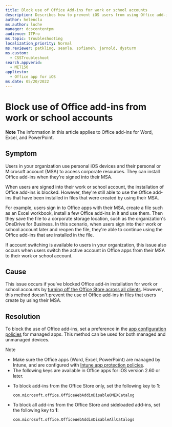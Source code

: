 ```yaml
---
title: Block use of Office Add-ins for work or school accounts
description: Describes how to prevent iOS users from using Office add-ins for Word, Excel, and PowerPoint when users are signed into their work or school accounts.
author: helenclu
ms.author: luche
manager: dcscontentpm
audience: ITPro
ms.topic: troubleshooting
localization_priority: Normal
ms.reviewer: patkling, seanla, sofianeh, jarnold, dysturm
ms.custom: 
  - CSSTroubleshoot
search.appverid: 
  - MET150
appliesto: 
  - Office app for iOS
ms.date: 05/20/2022
---
```

# Block use of Office add-ins from work or school accounts

**Note** The information in this article applies to Office add-ins for Word, Excel, and PowerPoint.

## Symptom

Users in your organization use personal iOS devices and their personal or Microsoft account (MSA) to access corporate resources. They can install Office add-ins when they're signed into their MSA.

When users are signed into their work or school account, the installation of Office add-ins is blocked. However, they're still able to use the Office add-ins that have been installed in files that were created by using their MSA.

For example, users sign in to Office apps with their MSA, create a file such as an Excel workbook, install a few Office add-ins in it and use them. Then they save the file to a corporate storage location, such as the organization's OneDrive for Business. In this scenario, when users sign into their work or school account later and reopen the file, they're able to continue using the Office add-ins that are installed in the file.

If account switching is available to users in your organization, this issue also occurs when users switch the active account in Office apps from their MSA to their work or school account.

## Cause

This issue occurs if you've blocked Office add-in installation for work or school accounts by [turning off the Office Store across all clients](/microsoft-365/admin/manage/manage-addins-in-the-admin-center?view=o365-worldwide#prevent-add-in-downloads-by-turning-off-the-office-store-across-all-clients-except-outlook&preserve-view=true). However, this method doesn't prevent the use of Office add-ins in files that users create by using their MSA.

## Resolution

To block the use of Office add-ins, set a preference in the [app configuration policies](/mem/intune/apps/app-configuration-policies-overview#managed-apps) for managed apps. This method can be used for both managed and unmanaged devices.

> [!NOTE]
>
> - Make sure the Office apps (Word, Excel, PowerPoint) are managed by Intune, and are configured with [Intune app protection policies](/mem/intune/apps/app-protection-policy).
> - The following keys are available in Office apps for iOS version 2.60 or later.

- To block add-ins from the Office Store only, set the following key to **1**:

  `com.microsoft.office.OfficeWebAddinDisableOMEXCatalog`
  
- To block all add-ins from the Office Store and sideloaded add-ins, set the following key to **1**:

  `com.microsoft.office.OfficeWebAddinDisableAllCatalogs`
